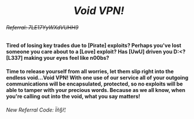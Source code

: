 ﻿# <div align="center"> ***Void VPN!*** </div>
###### ~~Referral: 7LE17YyWXdVUHH9~~

#### Tired of losing key trades due to [Pirate] exploits? Perhaps you've lost someone you care about to a [Love] exploit? Has [UwU] driven you D:<? [L337] making your eyes feel like n00bs?

#### Time to release yourself from all worries, let them slip right into the endless void...Void VPN! With one use of our service all of your outgoing communications will be encapsulated, protected, so no exploits will be able to tamper with your precious words. Because as we all know, when you're calling out into the void, what you say matters!

  

###### New Referral Code: Ïñ§ř¦
